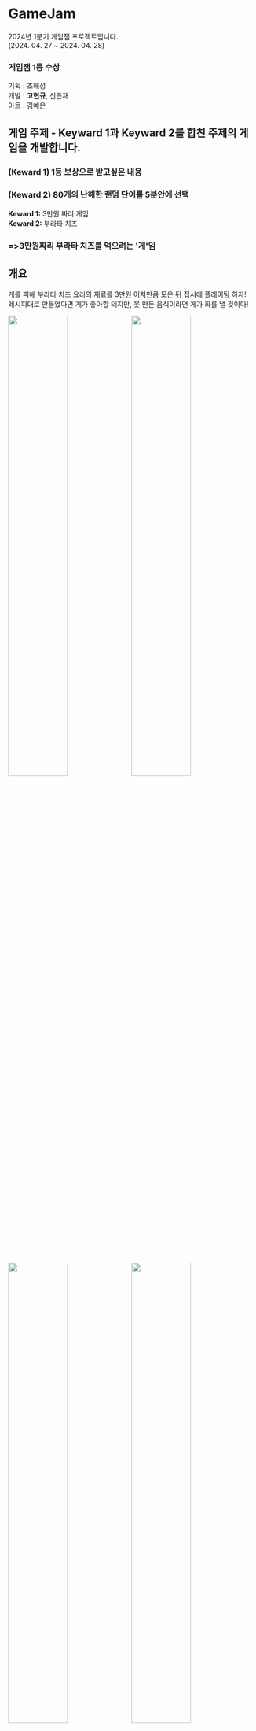 # GameJam
2024년 1분기 게임잼 프로젝트입니다. <br>(2024. 04. 27 ~ 2024. 04. 28)
### 게임잼 1등 수상


기획 : 조해성<br>
개발 : **고현규**, 신은재<br>
아트 : 김예은<br>


## 게임 주제 - Keyward 1과 Keyward 2를 합친 주제의 게임을 개발합니다.
### (Keward 1) 1등 보상으로 받고싶은 내용 
### (Keward 2) 80개의 난해한 랜덤 단어를 5분안에 선택


**Keward 1:** 3만원 짜리 게임 <br> **Keward 2:** 부라타 치즈 <br>
### =>3만원짜리 부라타 치즈를 먹으려는 '게'임

## 개요
게를 피해 부라타 치즈 요리의 재료를 3만원 어치만큼 모은 뒤 접시에 플레이팅 하자! <br>
레시피대로 만들었다면 게가 좋아할 테지만, 못 만든 음식이라면 게가 화를 낼 것이다!

<img src="https://github.com/gusrb0296/GameJam/assets/21351278/5e125654-f5ec-488f-9199-e687b2293b08" width="49%"/> <img src="https://github.com/gusrb0296/GameJam/assets/21351278/0c6a5a0d-3017-4e98-b68c-6d8b5a812ad7" width="49%"/>

<img src="https://github.com/gusrb0296/GameJam/assets/21351278/588096a3-13ca-4551-bda9-ad693e4933af" width="49%"/> <img src="https://github.com/gusrb0296/GameJam/assets/21351278/531b434c-92db-4376-a758-f20d433f05d5" width="49%"/> 

<img src="https://github.com/gusrb0296/GameJam/assets/21351278/232ca72a-009f-4af5-9787-bf456c92e24b" width="49%"/> <img src="https://github.com/gusrb0296/GameJam/assets/21351278/156dde57-5e83-4e98-a2cb-c369c1b6560a" width="49%"/> 


## 후기
**빠르게 작성하다보니 코드가 너무 난잡합니다! 코드를 뜯어보실때는 이를 주의해주시길 바랍니다.** <br>
이틀동안 1시간 반정도 자면서 오랜시간 개발에 굉장히 집중했다. 이 순간만은 신기할 정도로 잠에 면역이 생겼었다.<br>
평소에 개발 속도가 느린 게 약점이라고 생각했는데 자신감을 얻은 계기가 되었다.<br>
고된 시간이었지만, **게임잼 1등**을 하면서 보람은 있었다.<br>
1등까지의 작품이라고는 생각 못햇는데, 다들 노력해준 점을 알아봐 주셨나보다.<br>
다같이 떠올린 참신한 기획도 한 몫했다. 은근히 재밌는 게임이 나온 것 같다.<br>
